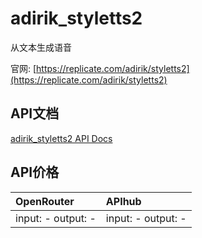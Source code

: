 # adirik_styletts2

从文本生成语音

官网: [https://replicate.com/adirik/styletts2](https://replicate.com/adirik/styletts2)

## API文档

[adirik_styletts2 API Docs](../apis/zh/adirik_styletts2.md)

## API价格

| OpenRouter | APIhub |
|:---|:---|
| input: - output: - | input: - output: - |
